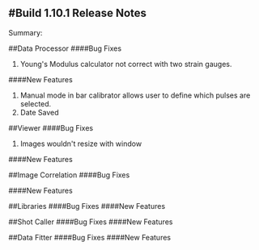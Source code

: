 #Build 1.10.1 Release Notes
---

Summary:


##Data Processor
####Bug Fixes
1. Young's Modulus calculator not correct with two strain gauges.

####New Features
1. Manual mode in bar calibrator allows user to define which pulses are selected.
2. Date Saved


##Viewer
####Bug Fixes
1. Images wouldn't resize with window

####New Features


##Image Correlation
####Bug Fixes

####New Features


##Libraries
####Bug Fixes
####New Features

##Shot Caller
####Bug Fixes
####New Features

##Data Fitter
####Bug Fixes
####New Features



